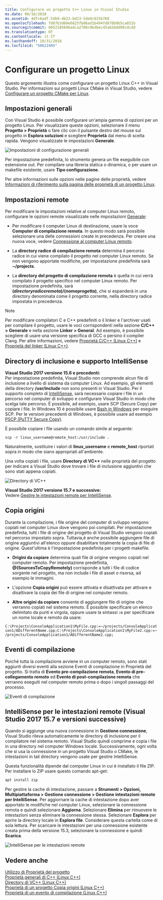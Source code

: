 ```yaml
---
title: Configurare un progetto C++ Linux in Visual Studio
ms.date: 09/18/2018
ms.assetid: 4d7c6adf-54b9-4b23-bd23-5de0c825b768
ms.openlocfilehash: fd87b3d60e6625fb86ad1b494fd878b9b5ca031b
ms.sourcegitcommit: 6052185696adca270bc9bdbec45a626dd89cdcdd
ms.translationtype: HT
ms.contentlocale: it-IT
ms.lasthandoff: 10/31/2018
ms.locfileid: "50622495"
---
```

# <a name="configure-a-linux-project"></a>Configurare un progetto Linux

Questo argomento illustra come configurare un progetto Linux C++ in Visual Studio. Per informazioni sui progetti Linux CMake in Visual Studio, vedere [Configurare un progetto CMake per Linux](cmake-linux-project.md).

## <a name="general-settings"></a>Impostazioni generali

Con Visual Studio è possibile configurare un'ampia gamma di opzioni per un progetto Linux.  Per visualizzare queste opzioni, selezionare il menu **Progetto > Proprietà** o fare clic con il pulsante destro del mouse sul progetto in **Esplora soluzioni** e scegliere **Proprietà** dal menu di scelta rapida. Vengono visualizzate le impostazioni **Generale**.

![Impostazioni di configurazione generali](media/settings_general.png)

Per impostazione predefinita, lo strumento genera un file eseguibile con estensione out.  Per compilare una libreria statica o dinamica, o per usare un makefile esistente, usare **Tipo configurazione**.

Per altre informazioni sulle opzioni nelle pagine delle proprietà, vedere [Informazioni di riferimento sulla pagina delle proprietà di un progetto Linux](prop-pages-linux.md).

## <a name="remote-settings"></a>Impostazioni remote

Per modificare le impostazioni relative al computer Linux remoto, configurare le opzioni remote visualizzate nelle impostazioni [Generale](prop-pages/general-linux.md):

- Per modificare il computer Linux di destinazione, usare la voce **Computer di compilazione remota**.  In questo modo sarà possibile selezionare una delle connessioni create in precedenza.  Per creare una nuova voce, vedere [Connessione al computer Linux remoto](connect-to-your-remote-linux-computer.md).

- La **directory radice di compilazione remota** determina il percorso radice in cui viene compilato il progetto nel computer Linux remoto.  Se non vengono apportate modifiche, per impostazione predefinita sarà **~/projects**.

- La **directory del progetto di compilazione remota** è quella in cui verrà compilato il progetto specifico nel computer Linux remoto.  Per impostazione predefinita, sarà **$(directoryradiceremota)/$(nomeprogetto)**, che si espanderà in una directory denominata come il progetto corrente, nella directory radice impostata in precedenza.

> [!NOTE]
> Per modificare compilatori C e C++ predefiniti o il linker e l'archiver usati per compilare il progetto, usare le voci corrispondenti nella sezione **C/C++ > Generale** e nella sezione **Linker > General**.  Ad esempio, è possibile scegliere di usare una versione specifica di GCC o persino il compiler Clang. Per altre informazioni, vedere [Proprietà C/C++ (Linux C++)](prop-pages/c-cpp-linux.md) e [Proprietà del linker (Linux C++)](prop-pages/linker-linux.md).

## <a name="include-directories-and-intellisense-support"></a>Directory di inclusione e supporto IntelliSense

**Visual Studio 2017 versione 15.6 e precedenti:**<br/>
Per impostazione predefinita, Visual Studio non comprende alcun file di inclusione a livello di sistema da computer Linux.  Ad esempio, gli elementi della directory **/usr/include** non sono presenti in Visual Studio.
Per il supporto completo di [IntelliSense](/visualstudio/ide/using-intellisense), sarà necessario copiare i file in un percorso nel computer di sviluppo e configurare Visual Studio in modo che scelga tale percorso.  È possibile, ad esempio, usare SCP (Secure Copy) per copiare i file.  In Windows 10 è possibile usare [Bash in Windows](https://msdn.microsoft.com/commandline/wsl/about) per eseguire SCP.  Per le versioni precedenti di Windows, è possibile usare ad esempio [PSCP (PuTTY Secure Copy)](http://www.chiark.greenend.org.uk/~sgtatham/putty/download.html).

È possibile copiare i file usando un comando simile al seguente:

`scp -r linux_username@remote_host:/usr/include .`

Naturalmente, sostituire i valori di **linux_username** e **remote_host** riportati sopra in modo che siano appropriati all'ambiente.

Una volta copiati i file, usare **Directory di VC++** nelle proprietà del progetto per indicare a Visual Studio dove trovare i file di inclusione aggiuntivi che sono stati appena copiati.

![Directory di VC++](media/settings_directories.png)

**Visual Studio 2017 versione 15.7 e successive:**<br/>
Vedere [Gestire le intestazioni remote per IntelliSense](#remote_intellisense).

## <a name="copy-sources"></a>Copia origini

Durante la compilazione, i file origine del computer di sviluppo vengono copiati nel computer Linux dove vengono poi compilati.  Per impostazione predefinita, tutti i file di origine del progetto di Visual Studio vengono copiati nel percorso impostato sopra.  Tuttavia,è anche possibile aggiungere file di origine aggiuntivi all'elenco oppure disabilitare totalmente la copia di file di origine. Quest'ultima è l'impostazione predefinita per i progetti makefile.

- **Origini da copiare** determina quali file di origine vengono copiati nel computer remoto.  Per impostazione predefinita, **\@(SourcesToCopyRemotely)** corrisponde a tutti i file di codice sorgente nel progetto, ma non include i file di asset o risorsa, ad esempio le immagini.

- L'opzione **Copia origini** può essere attivata e disattivata per attivare e disattivare la copia dei file di origine nel computer remoto.

- **Altre origini da copiare** consente di aggiungere file di origine che verranno copiati nel sistema remoto.  È possibile specificare un elenco delimitato da punti e virgola, oppure usare la sintassi **:=** per specificare un nome locale e remoto da usare:

`C:\Projects\ConsoleApplication1\MyFile.cpp:=~/projects/ConsoleApplication1/ADifferentName.cpp;C:\Projects\ConsoleApplication1\MyFile2.cpp:=~/projects/ConsoleApplication1/ADifferentName2.cpp;`

## <a name="build-events"></a>Eventi di compilazione

Poiché tutta la compilazione avviene in un computer remoto, sono stati aggiunti diversi eventi alla sezione Eventi di compilazione in Proprietà del progetto.  Si tratta di **Evento pre-compilazione remota**, **Evento di pre-collegamento remoto** ed **Evento di post-compilazione remota** che verranno eseguiti nel computer remoto prima o dopo i singoli passaggi del processo.

![Eventi di compilazione](media/settings_buildevents.png)

## <a name="remote_intellisense"></a> IntelliSense per le intestazioni remote (Visual Studio 2017 15.7 e versioni successive)

Quando si aggiunge una nuova connessione in **Gestione connessione**, Visual Studio rileva automaticamente le directory di inclusione per il compilatore nel sistema remoto. Visual Studio quindi comprime e copia i file in una directory nel computer Windows locale. Successivamente, ogni volta che si usa la connessione in un progetto Visual Studio o CMake, le intestazioni in tali directory vengono usate per gestire IntelliSense.

Questa funzionalità dipende dal computer Linux in cui è installato il file ZIP. Per installare lo ZIP usare questo comando apt-get:

```cmd
apt install zip
```

Per gestire la cache di intestazione, passare a **Strumenti > Opzioni, Multipiattaforma > Gestione connessione > Gestione intestazioni remote per IntelliSense**. Per aggiornare la cache di intestazione dopo aver apportato le modifiche nel computer Linux, selezionare la connessione remota e quindi selezionare **Aggiorna**. Selezionare **Elimina** per rimuovere le intestazioni senza eliminare la connessione stessa. Selezionare **Esplora** per aprire la directory locale in **Esplora file**. Considerare questa cartella come di sola lettura. Per scaricare le intestazioni per una connessione esistente creata prima della versione 15.3, selezionare la connessione e quindi **Scarica**.

![IntelliSense per le intestazioni remote](media/remote-header-intellisense.png)

## <a name="see-also"></a>Vedere anche

[Utilizzo di Proprietà del progetto](../ide/working-with-project-properties.md)<br/>
[Proprietà generali di C++ (Linux C++)](../linux/prop-pages/general-linux.md)<br/>
[Directory di VC++ (Linux C++)](../linux/prop-pages/directories-linux.md)<br/>
[Proprietà di un progetto Copia origini (Linux C++)](../linux/prop-pages/copy-sources-project.md)<br/>
[Proprietà di un evento di compilazione (Linux C++)](../linux/prop-pages/build-events-linux.md)